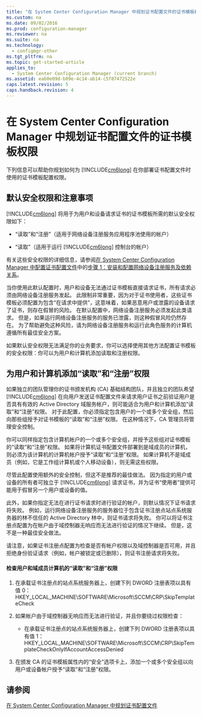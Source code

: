 ```yaml
---
title: "在 System Center Configuration Manager 中规划证书配置文件的证书模板权限"
ms.custom: na
ms.date: 09/02/2016
ms.prod: configuration-manager
ms.reviewer: na
ms.suite: na
ms.technology: 
  - configmgr-other
ms.tgt_pltfrm: na
ms.topic: get-started-article
applies_to: 
  - System Center Configuration Manager (current branch)
ms.assetid: eab0e09d-b09e-4c14-ab14-c5f87472522e
caps.latest.revision: 5
caps.handback.revision: 4
---
```

# 在 System Center Configuration Manager 中规划证书配置文件的证书模板权限
下列信息可以帮助你规划如何为 [!INCLUDE[cm6long](../LocTest/includes/cm6long_md.md)] 在你部署证书配置文件时使用的证书模板配置权限。  
  
## 默认安全权限和注意事项  
 [!INCLUDE[cm6long](../LocTest/includes/cm6long_md.md)] 将用于为用户和设备请求证书的证书模板所需的默认安全权限如下：  
  
-   “读取”和“注册”（适用于网络设备注册服务应用程序池使用的帐户）  
  
-   “读取”（适用于运行 [!INCLUDE[cm6long](../LocTest/includes/cm6long_md.md)] 控制台的帐户）  
  
 有关这些安全权限的详细信息，请参阅[在 System Center Configuration Manager 中配置证书配置文件](../LocTest/Configuring-certificate-profiles-in-System-Center-Configuration-Manager.md)中的[步骤 1：安装和配置网络设备注册服务及依赖关系](../LocTest/Configuring-certificate-profiles-in-System-Center-Configuration-Manager.md#BKMK_Step1)。  
  
 当你使用此默认配置时，用户和设备无法通过证书模板直接请求证书，所有请求必须由网络设备注册服务发起。 此限制非常重要，因为对于证书使用者，这些证书模板必须配置为包含“在请求中提供”，这意味着，如果恶意用户或泄露的设备请求了证书，则存在假冒的风险。 在默认配置中，网络设备注册服务必须发起此类请求。 但是，如果运行网络设备注册服务的服务已泄露，则这种假冒风险仍然存在。 为了帮助避免这种风险，请为网络设备注册服务和运行此角色服务的计算机遵循所有最佳安全方案。  
  
 如果默认安全权限无法满足你的业务要求，你可以选择使用其他方法配置证书模板的安全权限：你可以为用户和计算机添加读取和注册权限。  
  
## 为用户和计算机添加“读取”和“注册”权限  
 如果独立的团队管理你的证书颁发机构 \(CA\) 基础结构团队，并且独立的团队希望 [!INCLUDE[cm6long](../LocTest/includes/cm6long_md.md)] 在向用户发送证书配置文件来请求用户证书之前验证用户是否具有有效的 Active Directory 域服务帐户，则可能适合为用户和计算机添加“读取”和“注册”权限。 对于此配置，你必须指定包含用户的一个或多个安全组，然后向那些组授予对证书模板的“读取”和“注册”权限。 在这种情况下，CA 管理员将管理安全控制。  
  
 你可以同样指定包含计算机帐户的一个或多个安全组，并授予这些组对证书模板的“读取”和“注册”权限。 如果将计算机证书配置文件部署到是域成员的计算机，则必须为该计算机的计算机帐户授予“读取”和“注册”权限。 如果计算机不是域成员（例如，它是工作组计算机或个人移动设备），则无需这些权限。  
  
 尽管此配置使用额外的安全控制，但这不是推荐的最佳做法。 因为指定的用户或设备的所有者可独立于 [!INCLUDE[cm6long](../LocTest/includes/cm6long_md.md)] 请求证书，并为证书“使用者”提供可能用于假冒另一个用户或设备的值。  
  
 此外，如果你指定无法在进行证书请求时进行验证的帐户，则默认情况下证书请求将失败。 例如，运行网络设备注册服务的服务器位于包含证书注册点站点系统服务器的林不信任的 Active Directory 林中，则证书请求将失败。 你可以将证书注册点配置为在帐户由于域控制器无响应而无法进行验证的情况下继续。 但是，这不是一种最佳安全做法。  
  
 请注意，如果证书注册点配置为检查是否有帐户权限以及域控制器是否可用，并且拒绝身份验证请求（例如，帐户被锁定或已删除），则证书注册请求将失败。  
  
#### 检查用户和域成员计算机的“读取”和“注册”权限  
  
1.  在承载证书注册点的站点系统服务器上，创建下列 DWORD 注册表项以具有值 0：HKEY\_LOCAL\_MACHINE\\SOFTWARE\\Microsoft\\SCCM\\CRP\\SkipTemplateCheck  
  
2.  如果帐户由于域控制器无响应而无法进行验证，并且你要绕过权限检查：  
  
    -   在承载证书注册点的站点系统服务器上，创建下列 DWORD 注册表项以具有值 1：HKEY\_LOCAL\_MACHINE\\SOFTWARE\\Microsoft\\SCCM\\CRP\\SkipTemplateCheckOnlyIfAccountAccessDenied  
  
3.  在颁发 CA 的证书模板属性内的“安全”选项卡上，添加一个或多个安全组以向用户或设备帐户授予“读取”和“注册”权限。  
  
## 请参阅  
 [在 System Center Configuration Manager 中规划证书配置文件](../LocTest/Planning-for-certificate-profiles-in-System-Center-Configuration-Manager.md)